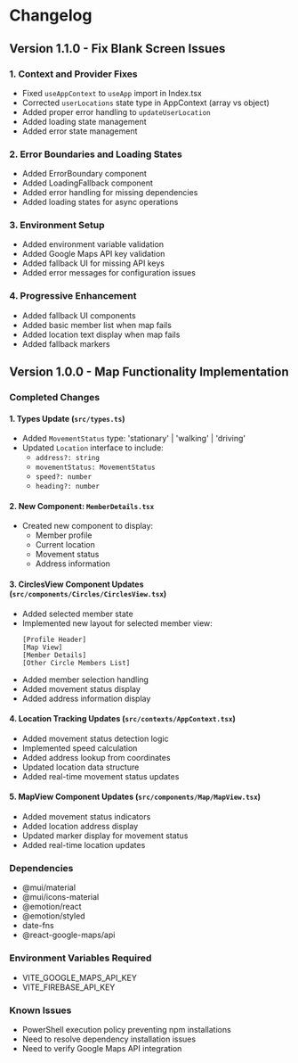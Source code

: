 # Changelog

## Version 1.1.0 - Fix Blank Screen Issues

### 1. Context and Provider Fixes
- Fixed `useAppContext` to `useApp` import in Index.tsx
- Corrected `userLocations` state type in AppContext (array vs object)
- Added proper error handling to `updateUserLocation`
- Added loading state management
- Added error state management

### 2. Error Boundaries and Loading States
- Added ErrorBoundary component
- Added LoadingFallback component
- Added error handling for missing dependencies
- Added loading states for async operations

### 3. Environment Setup
- Added environment variable validation
- Added Google Maps API key validation
- Added fallback UI for missing API keys
- Added error messages for configuration issues

### 4. Progressive Enhancement
- Added fallback UI components
- Added basic member list when map fails
- Added location text display when map fails
- Added fallback markers

## Version 1.0.0 - Map Functionality Implementation

### Completed Changes

#### 1. Types Update (`src/types.ts`)
- Added `MovementStatus` type: 'stationary' | 'walking' | 'driving'
- Updated `Location` interface to include:
  - `address?: string`
  - `movementStatus: MovementStatus`
  - `speed?: number`
  - `heading?: number`

#### 2. New Component: `MemberDetails.tsx`
- Created new component to display:
  - Member profile
  - Current location
  - Movement status
  - Address information

#### 3. CirclesView Component Updates (`src/components/Circles/CirclesView.tsx`)
- Added selected member state
- Implemented new layout for selected member view:
  ```
  [Profile Header]
  [Map View]
  [Member Details]
  [Other Circle Members List]
  ```
- Added member selection handling
- Added movement status display
- Added address information display

#### 4. Location Tracking Updates (`src/contexts/AppContext.tsx`)
- Added movement status detection logic
- Implemented speed calculation
- Added address lookup from coordinates
- Updated location data structure
- Added real-time movement status updates

#### 5. MapView Component Updates (`src/components/Map/MapView.tsx`)
- Added movement status indicators
- Added location address display
- Updated marker display for movement status
- Added real-time location updates

### Dependencies
- @mui/material
- @mui/icons-material
- @emotion/react
- @emotion/styled
- date-fns
- @react-google-maps/api

### Environment Variables Required
- VITE_GOOGLE_MAPS_API_KEY
- VITE_FIREBASE_API_KEY

### Known Issues
- PowerShell execution policy preventing npm installations
- Need to resolve dependency installation issues
- Need to verify Google Maps API integration 